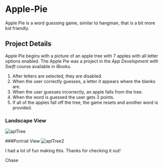 # Apple-Pie
Apple Pie is a word guessing game, similar to hangman, that is a bit more kid friendly.

## Project Details
Apple Pie begins with a picture of an apple tree with 7 apples with all letter options enabled. The Apple Pie was a project in the *App Development with Swift* course available in iBooks.
1. After letters are selected, they are disabled.
2. When the user correctly guesses, a letter it appears where the blanks are.
3. When the user guesses incorrectly, an apple falls from the tree.
4. When the word is guessed the user gets 3 points. 
5. If all of the apples fall off the tree, the game resets and another word is provided. 

### Landscape View
![aplTree](https://farm1.staticflickr.com/876/40181016295_b3850ea354_b.jpg)

###Portriat View
![aplTree2](https://farm1.staticflickr.com/801/27202092168_f65a4640d4_b.jpg)

I had a lot of fun making this. Thanks for checking it out!

Chase
